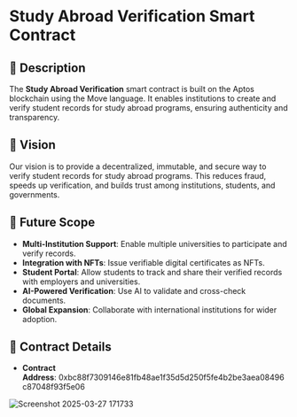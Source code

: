 # Study Abroad Verification Smart Contract

## 📌 Description

The **Study Abroad Verification** smart contract is built on the Aptos blockchain using the Move language. It enables institutions to create and verify student records for study abroad programs, ensuring authenticity and transparency.

## 🎯 Vision

Our vision is to provide a decentralized, immutable, and secure way to verify student records for study abroad programs. This reduces fraud, speeds up verification, and builds trust among institutions, students, and governments.

## 🔮 Future Scope

- **Multi-Institution Support**: Enable multiple universities to participate and verify records.
- **Integration with NFTs**: Issue verifiable digital certificates as NFTs.
- **Student Portal**: Allow students to track and share their verified records with employers and universities.
- **AI-Powered Verification**: Use AI to validate and cross-check documents.
- **Global Expansion**: Collaborate with international institutions for wider adoption.

## 🔗 Contract Details

- **Contract Address**: 0xbc88f7309146e81fb48ae1f35d5d250f5fe4b2be3aea08496c87048f93f5e06

![Screenshot 2025-03-27 171733](https://github.com/user-attachments/assets/3cf8d711-0782-46b3-8095-4a6f2fd631cb)

